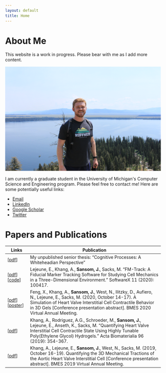```yaml
---
layout: default
title: Home
---
```


# About Me

This website is a work in progress. Please bear with me as I add more content.

<img src="https://raw.githubusercontent.com/jhsansom/jhsansom.github.io/master/docs/profile.JPG">

I am currently a graduate student in the University of Michigan's Computer Science and Engineering program. Please feel free to contact me! Here are some potentially useful links:

- [Email](mailto:jhsansom@umich.edu)
- [LinkedIn](https://www.linkedin.com/in/jhsansom/)
- [Google Scholar](https://scholar.google.com/citations?view_op=list_works&hl=en&authuser=1&user=wsoqyloAAAAJ&gmla=AJsN-F4IJi8f-SthCDCYqZHK9Wjl_z_4yaaO4py2ZPbVkFHMbdi3TY4zWfnv14pf3M3IyCSGzhaZjTDglT5jew_HJFiQ2ZufLXJWlGwMyh4oxZxIiUbF_EM)
- [Twitter](https://twitter.com/jhsansom) 



# Papers and Publications

| Links      | Publication |
| ----------- | ----------- |
| [[pdf](https://raw.githubusercontent.com/jhsansom/jhsansom.github.io/master/docs/Thesis.pdf)] | My unpublished senior thesis: “Cognitive Processes: A Whiteheadian Perspective”    |
| [[pdf](https://raw.githubusercontent.com/jhsansom/jhsansom.github.io/master/docs/FM_Track.pdf)][[code](https://github.com/elejeune11/FM-Track)] | Lejeune, E., Khang, A., **Sansom, J.**, Sacks, M. “FM-Track: A Fiducial Marker Tracking Software for Studying Cell Mechanics in a Three-Dimensional Environment.” SoftwareX 11 (2020): 100417. |
| [[pdf](https://raw.githubusercontent.com/jhsansom/jhsansom.github.io/master/docs/BMES2020.pdf)][[poster](https://raw.githubusercontent.com/jhsansom/jhsansom.github.io/master/docs/BMES2020_poster.pdf)] | Feng, X., Khang, A., **Sansom, J.**, West, N., Ilitzky, D., Aufiero, N., Lejeune, E., Sacks, M. (2020, October 14-17). A Simulation of Heart Valve Interstitial Cell Contractile Behavior in 3D Gels [Conference presentation abstract]. BMES 2020 Virtual Annual Meeting. |
| [[pdf](https://raw.githubusercontent.com/jhsansom/jhsansom.github.io/master/docs/Interstitial.pdf)] | Khang, A., Rodriguez, A.G., Schroeder, M., **Sansom, J.**, Lejeune, E., Anseth, K., Sacks, M. “Quantifying Heart Valve Interstitial Cell Contractile State Using Highly Tunable Poly(Ethylene Glycol) Hydrogels.” Acta Biomaterialia 96 (2019): 354-367. |
| [[pdf](https://raw.githubusercontent.com/jhsansom/jhsansom.github.io/master/docs/BMES2019.pdf)] | Khang, A., Lejeune, E., **Sansom, J.**, West, N., Sacks, M. (2019, October 16-19). Quantifying the 3D Mechanical Tractions of the Aortic Heart Valve Interstitial Cell [Conference presentation abstract]. BMES 2019 Virtual Annual Meeting. | 
